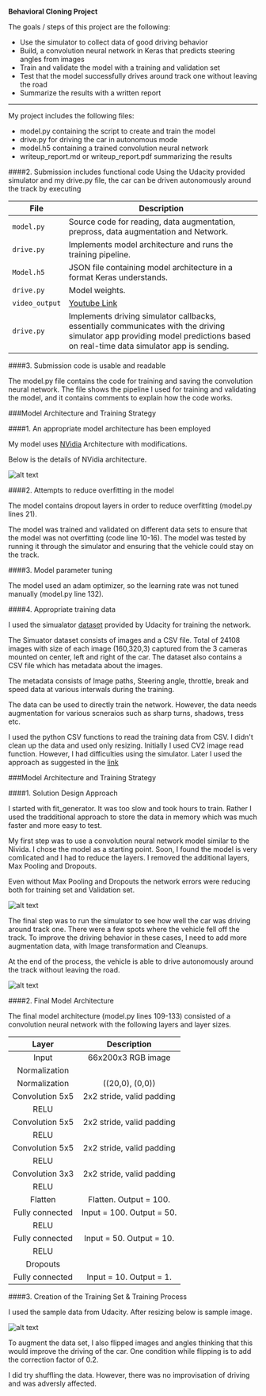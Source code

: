 **Behavioral Cloning Project**

The goals / steps of this project are the following:
* Use the simulator to collect data of good driving behavior
* Build, a convolution neural network in Keras that predicts steering angles from images
* Train and validate the model with a training and validation set
* Test that the model successfully drives around track one without leaving the road
* Summarize the results with a written report


[//]: # (Image References)

[image1]: ./examples/nvidia.png "Nividia Architecture"
[image2]: ./examples/resized-Image.png "Resized Image"
[image3]: ./examples/training-output.png "Training Output"
[image4]: ./examples/final-output.png "Final Output"


---
My project includes the following files:
* model.py containing the script to create and train the model  
* drive.py for driving the car in autonomous mode
* model.h5 containing a trained convolution neural network 
* writeup_report.md or writeup_report.pdf summarizing the results




####2. Submission includes functional code
Using the Udacity provided simulator and my drive.py file, the car can be driven autonomously around the track by executing 

| File                         | Description                                                                        |
| ---------------------------- | ---------------------------------------------------------------------------------- |
| `model.py`                    | Source code for reading, data augmentation, prepross, data augmentation and Network.|
| `drive.py`                   | Implements model architecture and runs the training pipeline.                      |
| `Model.h5`                 | JSON file containing model architecture in a format Keras understands.             |
| `drive.py`                   | Model weights.                                                                     |
| `video_output` | [Youtube Link](https://youtu.be/xakm7k-E9K0) |
| `drive.py`                   | Implements driving simulator callbacks, essentially communicates with the driving simulator app providing model predictions based on real-time data simulator app is sending. |


####3. Submission code is usable and readable

The model.py file contains the code for training and saving the convolution neural network. The file shows the pipeline I used for training and validating the model, and it contains comments to explain how the code works.

###Model Architecture and Training Strategy

####1. An appropriate model architecture has been employed

My model uses [NVidia](https://images.nvidia.com/content/tegra/automotive/images/2016/solutions/pdf/end-to-end-dl-using-px.pdf) Architecture with modifications. 

Below is the details of NVidia architecture.

![alt text][image1]

####2. Attempts to reduce overfitting in the model

The model contains dropout layers in order to reduce overfitting (model.py lines 21). 

The model was trained and validated on different data sets to ensure that the model was not overfitting (code line 10-16). The model was tested by running it through the simulator and ensuring that the vehicle could stay on the track.

####3. Model parameter tuning

The model used an adam optimizer, so the learning rate was not tuned manually (model.py line 132).

####4. Appropriate training data

I used the simualator [dataset](https://d17h27t6h515a5.cloudfront.net/topher/2016/December/584f6edd_data/data.zip) provided by Udacity for training the network.

The Simuator dataset consists of images and a CSV file. Total of 24108 images with size of each image (160,320,3) captured from the 3 cameras mounted on center, left and right of the car. The dataset also contains a CSV file which has metadata about the images.

The metadata consists of Image paths, Steering angle, throttle, break and speed data at various interwals during the training.

The data can be used to directly train the network. However, the data needs augmentation for various scneraios such as sharp turns, shadows, tress etc. 

I used the python CSV functions to read the training data from CSV. I didn't clean up the data and used only resizing. Initially I used CV2 image read function. However, I had difficulties using the simulator. Later I used the approach as suggested in the [link](https://medium.com/@yazeedalrubyli/behavioral-cloning-tiny-mistake-cost-me-15-days-23dd13a3b525)


###Model Architecture and Training Strategy

####1. Solution Design Approach

I started with fit_generator. It was too slow and took hours to train. Rather I used the tradditional approach to store the data in memory which was much faster and more easy to test.

My first step was to use a convolution neural network model similar to the Nivida. I chose the model as a starting point. Soon, I found the model is very comlicated and I had to reduce the layers. I removed the additional layers, Max Pooling and Dropouts.

Even without Max Pooling and Dropouts the network errors were reducing both for training set and Validation set.

![alt text][image3]

The final step was to run the simulator to see how well the car was driving around track one. There were a few spots where the vehicle fell off the track. To improve the driving behavior in these cases, I need to add more augmentation data, with Image transformation and Cleanups.

At the end of the process, the vehicle is able to drive autonomously around the track without leaving the road.

![alt text][image4]

####2. Final Model Architecture

The final model architecture (model.py lines 109-133) consisted of a convolution neural network with the following layers and layer sizes.


| Layer         		|     Description	        					| 
|:---------------------:|:---------------------------------------------:| 
| Input         		| 66x200x3 RGB image   							| 
| Normalization         		| 							| 
| Normalization         		| 	((20,0), (0,0))						| 
| Convolution 5x5     	| 2x2 stride, valid padding 	|
| RELU					|												|
| Convolution 5x5     	| 2x2 stride, valid padding 	|
| RELU					|												|
| Convolution 5x5     	| 2x2 stride, valid padding 	|
| RELU					|												|
| Convolution 3x3	    | 2x2 stride, valid padding  |
| RELU					|												|
| Flatten	      	| Flatten. Output = 100. 				|
| Fully connected		| Input = 100. Output = 50.  |
| RELU					|												|
| Fully connected		| Input = 50. Output = 10.  |
| RELU					|												|
| Dropouts					|												|
| Fully connected		| Input = 10. Output = 1.  |

####3. Creation of the Training Set & Training Process

I used the sample data from Udacity. After resizing below is sample image.

![alt text][image2]

To augment the data set, I also flipped images and angles thinking that this would improve the driving of the car. One condition while flipping is to add the correction factor of 0.2.

I did try shuffling the data. However, there was no improvisation of driving and was adversly affected.

